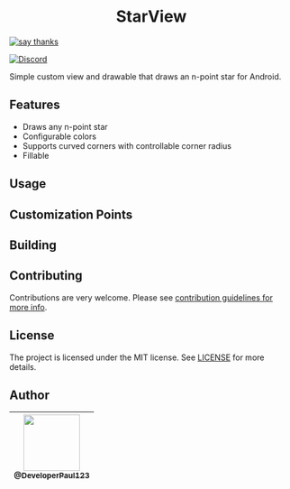 <h1 align="center">
StarView
</h1>

[![say thanks](https://img.shields.io/badge/Say%20Thanks-👍-1EAEDB.svg)](https://github.com/DeveloperPaul123/StarView/stargazers)

[![Discord](https://img.shields.io/discord/652515194572111872)](https://img.shields.io/discord/652515194572111872)

Simple custom view and drawable that draws an n-point star for Android.

## Features

* Draws any n-point star
* Configurable colors
* Supports curved corners with controllable corner radius
* Fillable

## Usage

## Customization Points

###

## Building

## Contributing

Contributions are very welcome. Please see [contribution guidelines for more info](CONTRIBUTING.md).

## License

The project is licensed under the MIT license. See [LICENSE](LICENSE) for more details.

## Author

| [<img src="https://avatars0.githubusercontent.com/u/6591180?s=460&v=4" width="100"><br><sub>@DeveloperPaul123</sub>](https://github.com/DeveloperPaul123) |
|:----:|
